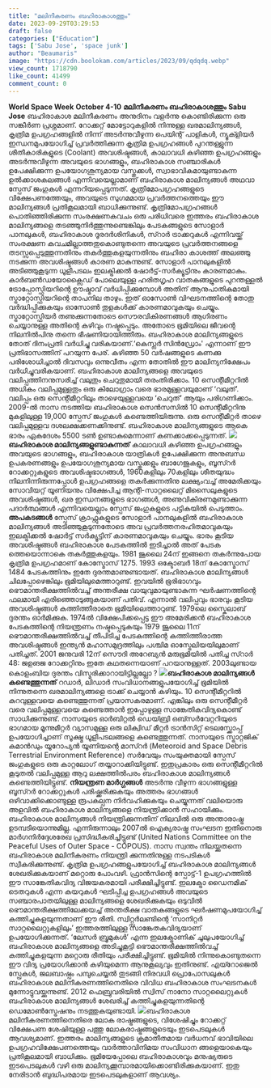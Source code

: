 ```yaml
---
title: "മലിനീകരണം ബഹിരാകാശത്തും"
date: 2023-09-29T03:29:53
draft: false
categories: ["Education"]
tags: ['Sabu Jose', 'space junk']
author: "Beaumaris"
image: "https://cdn.boolokam.com/articles/2023/09/qdqdq.webp"
view_count: 1718790
like_count: 41499
comment_count: 0
---
```


**World Space Week** **October 4-10** **മലിനീകരണം ബഹിരാകാശത്തും** **Sabu Jose** ബഹിരാകാശ മലിനീകരണം അനുദിനം വളര്‍ന്നു കൊണ്ടിരിക്കുന്ന ഒരു സങ്കീര്‍ണ പ്രശ്നമാണ്. റോക്കറ്റ് മോട്ടോറുകളില്‍ നിന്നുള്ള ഖരമാലിന്യങ്ങള്‍, കൃത്രിമ ഉപഗ്രഹങ്ങളില്‍ നിന്ന് അടര്‍ന്നുവീഴുന്ന പെയിന്റ് പാളികള്‍, ന്യൂക്ളിയര്‍ ഇന്ധനമുപയോഗിച്ച് പ്രവര്‍ത്തിക്കുന്ന കൃത്രിമ ഉപഗ്രഹങ്ങള്‍ പുറന്തള്ളുന്ന ശീതീകാരികളുടെ (Coolant) അവശിഷ്ടങ്ങള്‍, കാലാവധി കഴിഞ്ഞ ഉപഗ്രഹങ്ങളും അടര്‍ന്നുവീഴുന്ന അവയുടെ ഭാഗങ്ങളും, ബഹിരാകാശ സഞ്ചാരികള്‍ ഉപേക്ഷിക്കുന്ന ഉപയോഗശൂന്യമായ വസ്തുക്കള്‍, സ്വാഭാവികമായുണ്ടാകുന്ന ഉല്‍ക്കാശകലങ്ങള്‍ എന്നിവയെല്ലാമാണ് ബഹിരാകാശ മാലിന്യങ്ങള്‍ അഥവാ സ്പേസ് ജംഗുകള്‍ എന്നറിയപ്പെടുന്നത്. കൃത്രിമോപഗ്രഹങ്ങളുടെ വിക്ഷേപണത്തേയും, അവയുടെ സുഗമമായ പ്രവര്‍ത്തനത്തെയും ഈ മാലിന്യങ്ങള്‍ പ്രതികൂലമായി ബാധിക്കുന്നുണ്ട്. കൃത്രിമോപഗ്രഹങ്ങള്‍ പൊതിഞ്ഞിരിക്കുന്ന സംരക്ഷണകവചം ഒരു പരിധിവരെ ഇത്തരം ബഹിരാകാശ മാലിന്യങ്ങളെ തടഞ്ഞുനിര്‍ത്തുന്നുണ്ടെങ്കിലും പേടകങ്ങളുടെ സോളാര്‍ പാനലുകള്‍, ബഹിരാകാശ ദൂരദര്‍ശിനികള്‍, സ്റാര്‍ ട്രാക്കറുകള്‍ എന്നിവയ്ക്ക് സംരക്ഷണ കവചമില്ലാത്തതുകൊണ്ടുതന്നെ അവയുടെ പ്രവര്‍ത്തനങ്ങളെ തടസ്സപ്പെടുത്തുന്നതിനും തകര്‍ത്തുകളയുന്നതിനും ബഹിരാ കാശത്ത് അലഞ്ഞു നടക്കുന്ന അവശിഷ്ടങ്ങള്‍ കാരണ മാകുന്നുണ്ട്. സോളാര്‍ പാനലുകളില്‍ അടിഞ്ഞുകൂടുന്ന ധൂളീപടലം ഇലക്ട്രിക്കല്‍ ഷോര്‍ട്ട്-സര്‍ക്യൂട്ടിനും കാരണമാകും. കാര്‍ബണ്‍ഡയോക്സൈഡ് പോലെയുള്ള ഹരിതഗൃഹ വാതകങ്ങളുടെ പുറന്തള്ളല്‍ ട്രോപ്പോസ്ഫിയറിന്റെ ഊഷ്മാവ് വര്‍ധിപ്പിക്കുമ്പോള്‍ അതിന് ആനുപാതികമായി സ്ട്രാറ്റോസ്ഫിയറിന്റെ താപനില താഴും. ഇത് ഓസോണ്‍ വിഘടനത്തിന്റെ തോതു വര്‍ദ്ധിപ്പിക്കുകയും ഓസോണ്‍ തുളകള്‍ക്ക് കാരണമാവുകയും ചെയ്യും. സ്ട്രാറ്റോസ്ഫിയര്‍ തണുക്കുന്നതോടെ സൌരവികിരണങ്ങള്‍ ആഗിരണം ചെയ്യാനുള്ള അതിന്റെ കഴിവും നഷ്ടപ്പെടും. അതോടെ ഭൂമിയിലെ ജീവന്റെ നിലനില്‍പിനു തന്നെ ഭീഷണിയായിത്തീരും. ബഹിരാകാശ മാലിന്യങ്ങളുടെ തോത് ദിനംപ്രതി വര്‍ധിച്ചു വരികയാണ്.‘കെസ്ലര്‍ സിന്‍ഡ്രോം' എന്നാണ് ഈ പ്രതിഭാസത്തിന് പറയുന്ന പേര്. കഴിഞ്ഞ 50 വര്‍ഷങ്ങളുടെ കണക്കു പരിശോധിച്ചാല്‍ ദിവസവും ഒന്നുവീതം എന്ന തോതില്‍ ഈ മാലിന്യനിക്ഷേപം വര്‍ധിച്ചുവരികയാണ്. ബഹിരാകാശ മാലിന്യങ്ങളെ അവയുടെ വലിപ്പത്തിനനുസരിച്ച് വലുതും ചെറുതുമായി തരംതിരിക്കാം. 10 സെന്റീമീറ്ററില്‍ അധികം വലിപ്പമുള്ളതും ഒരു കിലോഗ്രാം വരെ ഭാരമുള്ളവയുമാണ് ‘വലുത്’. വലിപ്പം ഒരു സെന്റീമീറ്ററിലും താഴെയുള്ളവയെ ‘ചെറുത്’ ആയും പരിഗണിക്കാം. 2009-ല്‍ നാസ നടത്തിയ ബഹിരാകാശ സെന്‍സസില്‍ 10 സെന്റീമീറ്ററിനു മുകളിലുള്ള 19,000 സ്പേസ് ജംഗുകള്‍ കണ്ടെത്തിയിരുന്നു. ഒരു സെന്റീമീറ്റര്‍ താഴെ വലിപ്പമുള്ളവ ദശലക്ഷക്കണക്കിനുണ്ട്. ബഹിരാകാശ മാലിന്യങ്ങളുടെ ആകെ ഭാരം ഏകദേശം 5500 ടണ്‍ ഉണ്ടാകുമെന്നാണ് കണക്കാക്കപ്പെടുന്നത്. ![](https://cdn.boolokam.com/articles/2023/09/qfqf.jpg) **ബഹിരാകാശ മാലിന്യങ്ങളുണ്ടാകുന്നത്** കാലാവധി കഴിഞ്ഞ ഉപഗ്രഹങ്ങളും അവയുടെ ഭാഗങ്ങളും, ബഹിരാകാശ യാത്രികള്‍ ഉപേക്ഷിക്കുന്ന അനുബന്ധ ഉപകരണങ്ങളും ഉപയോഗശൂന്യമായ വസ്തുക്കളും ബാഗേജുകളും, ബൂസ്റര്‍ റോക്കറ്റുകളുടെ അവശിഷ്ടഭാഗങ്ങള്‍, 1960കളിലും 70കളിലും ശീതയുദ്ധം നിലനിന്നിരുന്നപ്പോള്‍ ഉപഗ്രഹങ്ങളെ തകര്‍ക്കുന്നതിനു ലക്ഷ്യംവച്ച് അമേരിക്കയും സോവിയറ്റ് യൂണിയനും വിക്ഷേപിച്ച ആന്റി-സാറ്റലൈറ്റ് മിസൈലുകളുടെ അവശിഷ്ടങ്ങള്‍, ഖര ഇന്ധനങ്ങളുടെ ഭാഗങ്ങള്‍, അണുവികിരണമുണ്ടാക്കുന്ന പദാര്‍ത്ഥങ്ങള്‍ എന്നിവയെല്ലാം സ്പേസ് ജംഗുകളുടെ പട്ടികയില്‍ പെടുത്താം. **അപകടങ്ങള്‍** സ്പേസ് ക്രാഫ്റ്റുകളുടെ സോളാര്‍ പാനലുകളില്‍ ബഹിരാകാശ മാലിന്യങ്ങള്‍ അടിഞ്ഞുകൂടുന്നതോടെ അവ പ്രവര്‍ത്തനരഹിതമാവുകയും ഇലക്ട്രിക്കല്‍ ഷോര്‍ട്ട് സര്‍ക്യൂട്ടിന് കാരണമാവുകയും ചെയ്യും. ഭാരം കൂടിയ അവശിഷ്ടങ്ങള്‍ ബഹിരാകാശ പേടകത്തില്‍ ഇടിച്ചാല്‍ അത് പേടക ത്തെയൊന്നാകെ തകര്‍ത്തുകളയും. 1981 ജൂലൈ 24ന് ഇങ്ങനെ തകര്‍ന്നുപോയ കൃത്രിമ ഉപഗ്രഹമാണ് കോസ്മോസ് 1275. 1993 ഒക്ടോബര്‍ 18ന് കോസ്മോസ് 1484 പേടകത്തിനും ഇതേ ദുരന്തമാണുണ്ടായത്. ബഹിരാകാശ മാലിന്യങ്ങള്‍ ചിലപ്പോഴെങ്കിലും ഭൂമിയിലുമെത്താറുണ്ട്. ഇവയില്‍ ഭൂരിഭാഗവും ഭൌമാന്തരീക്ഷത്തില്‍വച്ച് അന്തരീക്ഷ വായുവുമായുണ്ടാകുന്ന ഘര്‍ഷണത്തിന്റെ ഫലമായി എരിഞ്ഞൊടുങ്ങുകയാണ് പതിവ്. എന്നാല്‍ വലിപ്പവും ഭാരവും കൂടിയ അവശിഷ്ടങ്ങള്‍ കത്തിത്തീരാതെ ഭൂമിയിലെത്താറുണ്ട്. 1979ലെ സ്കൈലാബ് ദുരന്തം ഓര്‍മിക്കുക. 1974ല്‍ വിക്ഷേപിക്കപ്പെട്ട ഈ അമേരിക്കന്‍ ബഹിരാകാശ പേടകത്തിന്റെ നിയന്ത്രണം നഷ്ടപ്പെടുകയും 1979 ജൂലൈ 11ന് ഭൌമാന്തരീക്ഷത്തില്‍വച്ച് തീപിടിച്ച പേടകത്തിന്റെ കത്തിത്തീരാത്ത അവശിഷ്ടങ്ങള്‍ ഇന്ത്യന്‍ മഹാസമുദ്രത്തിലും പശ്ചിമ ഓസ്ട്രേലിയയിലുമാണ് പതിച്ചത്. 2001 ജനുവരി 12ന് സൌദി അറേബ്യന്‍ മരുഭൂമിയില്‍ പതിച്ച സ്റാര്‍ 48: ജഉങജ റോക്കറ്റിനും ഇതേ കഥതന്നെയാണ് പറയാനുള്ളത്. 2003ലുണ്ടായ കൊളംബിയ ദുരന്തം വിസ്മരിക്കാറായിട്ടില്ലല്ലോ ? **![](https://cdn.boolokam.com/articles/2023/09/wfwfw-1.jpg)ബഹിരാകാശ മാലിന്യങ്ങള്‍ കണ്ടെത്തുന്നത്** റഡാര്‍, ലിഡാര്‍ സംവിധാനങ്ങളുപയോഗിച്ച് ഭൂമിയില്‍ നിന്നുതന്നെ ഖരമാലിന്യങ്ങളെ ട്രാക്ക് ചെയ്യാന്‍ കഴിയും. 10 സെന്റീമീറ്ററില്‍ കുറവുള്ളവയെ കണ്ടെത്തുന്നത് പ്രയാസകരമാണ്. എങ്കിലും ഒരു സെന്റീമീറ്റര്‍ വരെ വലിപ്പമുള്ളവയെ കണ്ടെത്താന്‍ ഇപ്പോഴുള്ള സാങ്കേതികവിദ്യകൊണ്ട് സാധിക്കുന്നുണ്ട്. നാസയുടെ ഓര്‍ബിറ്റല്‍ ഡെയ്ബ്രി ഒബ്സര്‍വേറ്ററിയുടെ ഭാഗമായ മൂന്നുമീറ്റര്‍ വ്യാസമുള്ള ഒരു ലിക്വിഡ് മീറ്റര്‍ ട്രാന്‍സിറ്റ് ടെലസ്ക്കോപ്പ് ഉപയോഗിച്ചാണ് സൂക്ഷ്മ ധൂളീപടലങ്ങളെ കണ്ടെത്തുന്നത്. നാസയുടെ സ്ട്രാറ്റജിക് കമാന്‍ഡും യൂറോപ്യന്‍ യൂണിയന്റെ മാസ്റര്‍ (Meteoroid and Space Debris Terrestrial Environment Reference) സര്‍വേയും സംയുക്തമായി സ്പേസ് ജംഗുകളുടെ ഒരു കാറ്റലോഗ് തയ്യാറാക്കിയിട്ടുണ്ട്. ഇതുപ്രകാരം ഒരു സെന്റീമീറ്ററില്‍ കൂടുതല്‍ വലിപ്പമുള്ള ആറു ലക്ഷത്തില്‍പരം ബഹിരാകാശ മാലിന്യങ്ങള്‍ കണ്ടെത്തിയിട്ടുണ്ട്. **നിയന്ത്രണ മാര്‍ഗ്ഗങ്ങള്‍** അടര്‍ന്നു വീഴുന്ന ഭാഗങ്ങളുള്ള ബൂസ്റര്‍ റോക്കറ്റുകള്‍ പരിഷ്ക്കരിക്കുകയും അത്തരം ഭാഗങ്ങള്‍ ഒഴിവാക്കിക്കൊണ്ടുള്ള രൂപകല്പന നിര്‍വഹിക്കുകയും ചെയ്യുന്നത് വലിയൊരു അളവില്‍ ബഹിരാകാശ മാലിന്യങ്ങളെ നിയന്ത്രിക്കാന്‍ സഹായിക്കും. ബഹിരാകാശ മാലിന്യങ്ങള്‍ നിയന്ത്രിക്കുന്നതിന് നിലവില്‍ ഒരു അന്താരാഷ്ട്ര ഉടമ്പടിയൊന്നുമില്ല. എന്നിരുന്നാലും 2007ല്‍ ഐക്യരാഷ്ട്ര സംഘടന ഇതിനൊരു മാര്‍ഗനിര്‍ദ്ദേശരേഖ പ്രസിദ്ധീകരിച്ചിട്ടുണ്ട് (United Nations Committee on the Peaceful Uses of Outer Space - COPOUS). നാസ സ്വന്തം നിലയ്ക്കുതന്നെ ബഹിരാകാശ മലിനീകരണം നിയന്ത്രി ക്കുന്നതിനുള്ള നടപടികള്‍ സ്വീകരിക്കുന്നുണ്ട്. കൃത്രിമ ഉപഗ്രഹങ്ങളുപയോഗിച്ച് ബഹിരാകാശ മാലിന്യങ്ങള്‍ ശേഖരിക്കുകയാണ് മറ്റൊരു പോംവഴി. ഫ്രാന്‍സിന്റെ സ്പോട്ട്-1 ഉപഗ്രഹത്തില്‍ ഈ സാങ്കേതികവിദ്യ വിജയകരമായി പരീക്ഷിച്ചിട്ടുണ്ട്. ഇലക്ട്രോ ഡൈനമിക് ടെതറുകള്‍ എന്ന കയറുകള്‍ ഘടിപ്പിച്ച ഉപഗ്രഹങ്ങള്‍ അവയുടെ സഞ്ചാരപാതയിലുള്ള മാലിന്യങ്ങളെ ശേഖരിക്കുകയും ഒടുവില്‍ ഭൌമാന്തരീക്ഷത്തിലേക്കയച്ച് അന്തരീക്ഷ വാതകങ്ങളുടെ ഘര്‍ഷണമുപയോഗിച്ച് കത്തിച്ചുകളയുന്നതാണ് ഈ രീതി. സ്വിറ്റ്സര്‍ലണ്ടിന്റെ ‘സാനിറ്റര്‍ സാറ്റലൈറ്റുകളിലും’ ഇത്തരത്തിലുള്ള സാങ്കേതകവിദ്യയാണ് ഉപയോഗിക്കുന്നത്. ‘ലേസര്‍ ബ്രൂമുകള്‍’ എന്ന ഇലക്ട്രോണിക് ചൂലുപയോഗിച്ച് ബഹിരാകാശ മാലിന്യങ്ങളെ അടിച്ചുകൂട്ടി ഭൌമാന്തരീക്ഷത്തില്‍വച്ച് കത്തിച്ചുകളയുന്ന മറ്റൊരു രീതിയും പരീക്ഷിച്ചിട്ടുണ്ട്. ഭൂമിയില്‍ നിന്നുകൊണ്ടുതന്നെ ഈ വിദ്യ പ്രയോഗിക്കാന്‍ കഴിയുമെന്ന ആനുകൂല്യവും ഇതിനുണ്ട്. എയ്റോജെല്‍ സ്പ്രേകള്‍, ജലബാഷ്പം പമ്പുചെയ്യല്‍ തുടങ്ങി നിരവധി പ്രൊപോസലുകള്‍ ബഹിരാകാശ മലിനീകരണത്തിനെതിരെ വിവിധ ബഹിരാകാശ സംഘടനകള്‍ മുന്നോട്ടുവയ്ക്കുന്നുണ്ട്. 2012 ഫെബ്രുവരിയില്‍ സ്വിസ് നാനോ സാറ്റലൈറ്റുകള്‍ ബഹിരാകാശ മാലിന്യങ്ങള്‍ ശേഖരിച്ച് കത്തിച്ചുകളയുന്നതിന്റെ ഡെമോണ്‍സ്ട്രേഷനും നടത്തുകയുണ്ടായി. ![](https://cdn.boolokam.com/articles/2023/09/qddddd-1-3.jpg)ബഹിരാകാശ മലിനീകരണത്തിനെതിരെ ലോക രാഷ്ട്രങ്ങളുടെ, വിശേഷിച്ചും റോക്കറ്റ് വിക്ഷേപണ ശേഷിയുള്ള പത്തു ലോകരാഷ്ട്രങ്ങളുടെയും ഇടപെടലുകള്‍ ആവശ്യമാണ്. ഇത്തരം മാലിന്യങ്ങളുടെ ക്രമാതീതമായ വര്‍ധനവ് ഭാവിയിലെ ഉപഗ്രഹവിക്ഷേപണത്തെയും വാര്‍ത്താവിനിമയ സംവിധാന ങ്ങളെയാകെയും പ്രതികൂലമായി ബാധിക്കും. ഭൂമിയേപ്പോലെ ബഹിരാകാശവും മനുഷ്യരുടെ ഇടപെടലുകള്‍ വഴി ഒരു മാലിന്യക്കൂമ്പാരമായിക്കൊണ്ടിരിക്കുകയാണ്. ഇതു നേരിടാന്‍ ബുദ്ധിപരമായ ഇടപെടലുകളാണ് ആവശ്യം.
